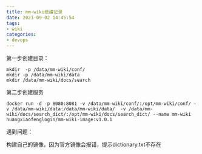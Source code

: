```yaml
---
title: mm-wiki搭建记录
date: 2021-09-02 14:45:54
tags:
- wiki
categories: 
- devops
---
```


第一步创建目录：



```
mkdir  -p /data/mm-wiki/conf/
mkdir -p /data/mm-wiki/data
mkdir /data/mm-wiki/docs/search

```

第二步创建服务

```
docker run -d -p 8080:8081 -v /data/mm-wiki/conf/:/opt/mm-wiki/conf/ -v /data/mm-wiki/data:/data/mm-wiki/data/  -v /data/mm-wiki/docs/search_dict/:/opt/mm-wiki/docs/search_dict/ --name mm-wiki huangxiaofenglogin/mm-wiki-image:v1.0.1
```

遇到问题：

构建自己的镜像，因为官方镜像会报错，提示dictionary.txt不存在

